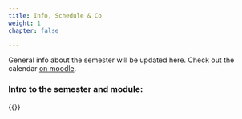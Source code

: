 ```yaml
---
title: Info, Schedule & Co
weight: 1
chapter: false

---
```

General info about the semester will be updated here. Check out the calendar [on moodle](https://www.moodle.aau.dk/course/view.php?id=51744).

### Intro to the semester and module:

{{<gslides src=" https://docs.google.com/presentation/d/1m6rjPAfWA2Y5c3543FcGGhhA7RYd34t84MZDYn6XHRg/edit?usp=sharing" >}}

<!--

## Video from the Intro Session
PS: Sorry, the sound settings messed up - you have to turn up the volume.
{{< panopto "https://panopto.aau.dk/Panopto/Pages/Embed.aspx?id=2b686864-c8ae-486d-bfff-ad960079bbbb&autoplay=false&offerviewer=true&showtitle=true&showbrand=false&start=0&interactivity=all">}}



<iframe src="https://docs.google.com/presentation/d/e/2PACX-1vSfT_fL6H8QyGXvbCw3KienhPvYRE2Wwkd6tjXBQ-8j5TJqzMIR42tCtqLqNQdUAT_ud8j-m2gyRNFK/embed?start=false&loop=false&delayms=3000" frameborder="0" width="960" height="569" allowfullscreen="true" mozallowfullscreen="true" webkitallowfullscreen="true"></iframe>

-->